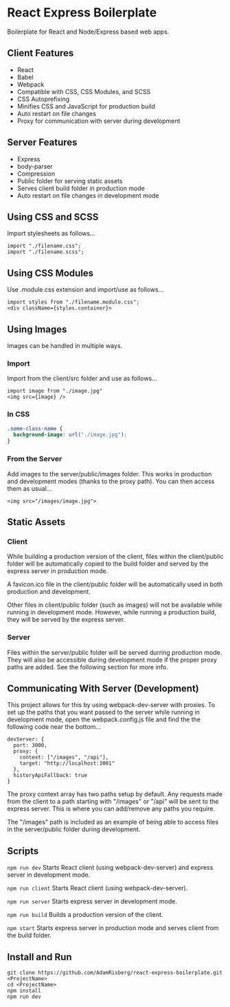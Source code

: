 # React Express Boilerplate

Boilerplate for React and Node/Express based web apps.

## Client Features

- React
- Babel
- Webpack
- Compatible with CSS, CSS Modules, and SCSS
- CSS Autoprefixing
- Minifies CSS and JavaScript for production build
- Auto restart on file changes
- Proxy for communication with server during development

## Server Features

- Express
- body-parser
- Compression
- Public folder for serving static assets
- Serves client build folder in production mode
- Auto restart on file changes in development mode

## Using CSS and SCSS

Import stylesheets as follows...

```
import "./filename.css";
import "./filename.scss";
```

## Using CSS Modules

Use .module.css extension and import/use as follows...

```JSX
import styles from "./filename.module.css";
<div className={styles.container}>
```

## Using Images

Images can be handled in multiple ways.

### Import

Import from the client/src folder and use as follows...

```JSX
import image from "./image.jpg"
<img src={image} />
```

### In CSS

```CSS
.some-class-name {
  background-image: url("./image.jpg");
}
```

### From the Server

Add images to the server/public/images folder. This works in production and development modes (thanks to the proxy path). You can then access them as usual...

```JSX
<img src="/images/image.jpg">
```

## Static Assets

### Client

While building a production version of the client, files within the client/public folder will be automatically copied to the build folder and served by the express server in production mode.

A favicon.ico file in the client/public folder will be automatically used in both production and development.

Other files in client/public folder (such as images) will not be available while running in development mode. However, while running a production build, they will be served by the express server.

### Server

Files within the server/public folder will be served durring production mode. They will also be accessible during development mode if the proper proxy paths are added. See the following section for more info.

## Communicating With Server (Development)

This project allows for this by using webpack-dev-server with proxies.
To set up the paths that you want passed to the server while running in development mode, open the webpack.config.js file and find the the following code near the bottom...

```
devServer: {
  port: 3000,
  proxy: {
    context: ["/images", "/api"],
    target: "http://localhost:3001"
  },
  historyApiFallback: true
}
```

The proxy context array has two paths setup by default. Any requests made from the client to a path starting with "/images" or "/api" will be sent to the express server. This is where you can add/remove any paths you require.

The "/images" path is included as an example of being able to access files in the server/public folder during development.

## Scripts

`npm run dev` Starts React client (using webpack-dev-server) and express server in development mode.

`npm run client` Starts React client (using webpack-dev-server).

`npm run server` Starts express server in development mode.

`npm run build` Builds a production version of the client.

`npm start` Starts express server in production mode and serves client from the build folder.

## Install and Run

```SH
git clone https://github.com/AdamRisberg/react-express-boilerplate.git <ProjectName>
cd <ProjectName>
npm install
npm run dev
```
